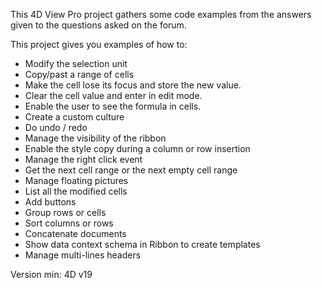 This 4D View Pro project gathers some code examples from the answers given to the questions asked on the forum.

This project gives you examples of how to:

- Modify the selection unit
- Copy/past a range of cells
- Make the cell lose its focus and store the new value.
- Clear the cell value and enter in edit mode.
- Enable the user to see the formula in cells.
- Create a custom culture
- Do undo / redo
- Manage the visibility of the ribbon
- Enable the style copy during a column or row insertion
- Manage the right click event
- Get the next cell range or the next empty cell range
- Manage floating pictures
- List all the modified cells
- Add buttons
- Group rows or cells
- Sort columns or rows
- Concatenate documents
- Show data context schema in Ribbon to create templates
- Manage multi-lines headers

Version min: 4D v19
